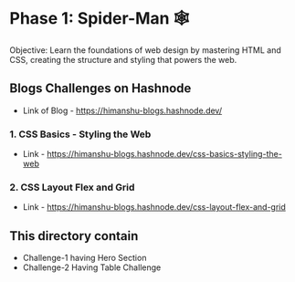 # Phase 1: Spider-Man  🕸️
Objective: Learn the foundations of web design by mastering HTML and CSS, creating the structure and styling that powers the web.

## Blogs Challenges on Hashnode
- Link of Blog  - https://himanshu-blogs.hashnode.dev/

### 1. CSS Basics - Styling the Web
- Link - https://himanshu-blogs.hashnode.dev/css-basics-styling-the-web

### 2. CSS Layout Flex and Grid
- Link - https://himanshu-blogs.hashnode.dev/css-layout-flex-and-grid

## This directory contain 
- Challenge-1 having Hero Section
- Challenge-2 Having Table Challenge  